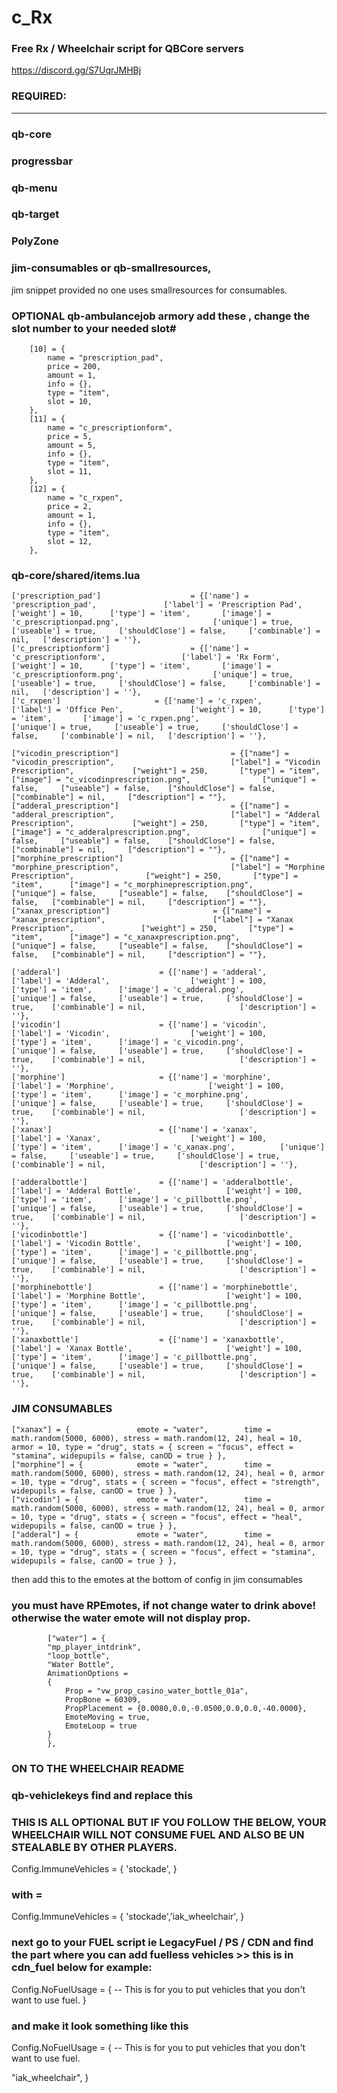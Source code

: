 # c_Rx
### Free Rx / Wheelchair script for QBCore servers

[https://discord.gg/S7UqrJMHBj ](https://youtu.be/9k5R07_h-Mg)

### REQUIRED:
__________
### qb-core

### progressbar

### qb-menu

### qb-target

### PolyZone

### jim-consumables or qb-smallresources, 

jim snippet provided no one uses smallresources for consumables.



### OPTIONAL qb-ambulancejob armory add these , change the slot number to your needed slot#

        [10] = {
            name = "prescription_pad",
            price = 200,
            amount = 1,
            info = {},
            type = "item",
            slot = 10,
        },
        [11] = {
            name = "c_prescriptionform",
            price = 5,
            amount = 5,
            info = {},
            type = "item",
            slot = 11,
        },
        [12] = {
            name = "c_rxpen",
            price = 2,
            amount = 1,
            info = {},
            type = "item",
            slot = 12,
        },



### qb-core/shared/items.lua

	
	['prescription_pad'] 		        	= {['name'] = 'prescription_pad', 			    ['label'] = 'Prescription Pad',            	['weight'] = 10,      ['type'] = 'item',       ['image'] = 'c_prescriptionpad.png',         	        ['unique'] = true,     ['useable'] = true,     ['shouldClose'] = false,     ['combinable'] = nil,   ['description'] = ''},
	['c_prescriptionform'] 		        	= {['name'] = 'c_prescriptionform', 			    ['label'] = 'Rx Form',            	['weight'] = 10,      ['type'] = 'item',       ['image'] = 'c_prescriptionform.png',         	        ['unique'] = true,     ['useable'] = true,     ['shouldClose'] = false,     ['combinable'] = nil,   ['description'] = ''},
	['c_rxpen'] 		        	= {['name'] = 'c_rxpen', 			    ['label'] = 'Office Pen',            	['weight'] = 10,      ['type'] = 'item',       ['image'] = 'c_rxpen.png',         	        ['unique'] = true,     ['useable'] = true,     ['shouldClose'] = false,     ['combinable'] = nil,   ['description'] = ''},

	["vicodin_prescription"] 		 	 	 		 = {["name"] = "vicodin_prescription",           				["label"] = "Vicodin Prescription",	 			["weight"] = 250, 		["type"] = "item", 		["image"] = "c_vicodinprescription.png", 				["unique"] = false, 	["useable"] = false, 	["shouldClose"] = false,   ["combinable"] = nil,     ["description"] = ""},
	["adderal_prescription"] 		 	 	 		 = {["name"] = "adderal_prescription",           				["label"] = "Adderal Prescription",	 			["weight"] = 250, 		["type"] = "item", 		["image"] = "c_adderalprescription.png", 				["unique"] = false, 	["useable"] = false, 	["shouldClose"] = false,   ["combinable"] = nil,     ["description"] = ""},
	["morphine_prescription"] 		 	 	 		 = {["name"] = "morphine_prescription",           				["label"] = "Morphine Prescription",	 			["weight"] = 250, 		["type"] = "item", 		["image"] = "c_morphineprescription.png", 				["unique"] = false, 	["useable"] = false, 	["shouldClose"] = false,   ["combinable"] = nil,     ["description"] = ""},
	["xanax_prescription"] 		 	 	 		 = {["name"] = "xanax_prescription",           				["label"] = "Xanax Prescription",	 			["weight"] = 250, 		["type"] = "item", 		["image"] = "c_xanaxprescription.png", 				["unique"] = false, 	["useable"] = false, 	["shouldClose"] = false,   ["combinable"] = nil,     ["description"] = ""},
	
	['adderal'] 			    	 = {['name'] = 'adderal', 			  			['label'] = 'Adderal', 					['weight'] = 100, 		['type'] = 'item', 		['image'] = 'c_adderal.png', 			['unique'] = false, 	['useable'] = true, 	['shouldClose'] = true,	   ['combinable'] = nil, 					 ['description'] = ''},
	['vicodin'] 			     	 = {['name'] = 'vicodin', 			  			['label'] = 'Vicodin', 					['weight'] = 100, 		['type'] = 'item', 		['image'] = 'c_vicodin.png', 			['unique'] = false, 	['useable'] = true, 	['shouldClose'] = true,	   ['combinable'] = nil, 					 ['description'] = ''},
	['morphine'] 			     	 = {['name'] = 'morphine', 			  			['label'] = 'Morphine', 					['weight'] = 100, 		['type'] = 'item', 		['image'] = 'c_morphine.png', 			['unique'] = false, 	['useable'] = true, 	['shouldClose'] = true,	   ['combinable'] = nil, 					 ['description'] = ''},
	['xanax'] 			     	 	 = {['name'] = 'xanax', 			  			['label'] = 'Xanax', 					['weight'] = 100, 		['type'] = 'item', 		['image'] = 'c_xanax.png', 			['unique'] = false, 	['useable'] = true, 	['shouldClose'] = true,	   ['combinable'] = nil, 					 ['description'] = ''},
	
	['adderalbottle'] 			     = {['name'] = 'adderalbottle', 			  			['label'] = 'Adderal Bottle', 					['weight'] = 100, 		['type'] = 'item', 		['image'] = 'c_pillbottle.png', 			['unique'] = false, 	['useable'] = true, 	['shouldClose'] = true,	   ['combinable'] = nil, 					 ['description'] = ''},
	['vicodinbottle'] 			     = {['name'] = 'vicodinbottle', 			  			['label'] = 'Vicodin Bottle', 					['weight'] = 100, 		['type'] = 'item', 		['image'] = 'c_pillbottle.png', 			['unique'] = false, 	['useable'] = true, 	['shouldClose'] = true,	   ['combinable'] = nil, 					 ['description'] = ''},
	['morphinebottle'] 			     = {['name'] = 'morphinebottle', 			  			['label'] = 'Morphine Bottle', 					['weight'] = 100, 		['type'] = 'item', 		['image'] = 'c_pillbottle.png', 			['unique'] = false, 	['useable'] = true, 	['shouldClose'] = true,	   ['combinable'] = nil, 					 ['description'] = ''},
	['xanaxbottle'] 			     = {['name'] = 'xanaxbottle', 			  			['label'] = 'Xanax Bottle', 					['weight'] = 100, 		['type'] = 'item', 		['image'] = 'c_pillbottle.png', 			['unique'] = false, 	['useable'] = true, 	['shouldClose'] = true,	   ['combinable'] = nil, 					 ['description'] = ''},



### JIM CONSUMABLES


	["xanax"] = { 				emote = "water",		time = math.random(5000, 6000), stress = math.random(12, 24), heal = 10, armor = 10, type = "drug", stats = { screen = "focus", effect = "stamina", widepupils = false, canOD = true } },
	["morphine"] = { 			emote = "water",		time = math.random(5000, 6000), stress = math.random(12, 24), heal = 0, armor = 10, type = "drug", stats = { screen = "focus", effect = "strength", widepupils = false, canOD = true } },
	["vicodin"] = { 			emote = "water",		time = math.random(5000, 6000), stress = math.random(12, 24), heal = 0, armor = 10, type = "drug", stats = { screen = "focus", effect = "heal", widepupils = false, canOD = true } },
	["adderal"] = { 			emote = "water",		time = math.random(5000, 6000), stress = math.random(12, 24), heal = 0, armor = 10, type = "drug", stats = { screen = "focus", effect = "stamina", widepupils = false, canOD = true } },


then add this to the emotes at the bottom of config in jim consumables 
### you must have RPEmotes, if not change water to drink above! otherwise the water emote will not display prop.

		    ["water"] = {
			"mp_player_intdrink",
			"loop_bottle",
			"Water Bottle",
			AnimationOptions =
			{
				Prop = "vw_prop_casino_water_bottle_01a",
				PropBone = 60309,
				PropPlacement = {0.0080,0.0,-0.0500,0.0,0.0,-40.0000},
				EmoteMoving = true,
				EmoteLoop = true
			}
		    },
        
        
        
        
        
        
        
        
        
        
### ON TO THE WHEELCHAIR README
        
 ### qb-vehiclekeys find and replace this 


### THIS IS ALL OPTIONAL BUT IF YOU FOLLOW THE BELOW, YOUR WHEELCHAIR WILL NOT CONSUME FUEL AND ALSO BE UN STEALABLE BY OTHER PLAYERS.


Config.ImmuneVehicles = {
    'stockade',
}

### with = 

Config.ImmuneVehicles = {
    'stockade','iak_wheelchair',
}


### next go to your FUEL script ie LegacyFuel / PS / CDN and find the part where you can add fuelless vehicles >> this is in cdn_fuel below for example:

Config.NoFuelUsage = { -- This is for you to put vehicles that you don't want to use fuel.
}

### and make it look something like this 

Config.NoFuelUsage = { -- This is for you to put vehicles that you don't want to use fuel.

"iak_wheelchair",
}











